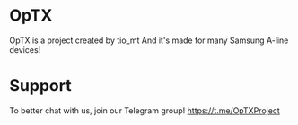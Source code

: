 # OpTX
OpTX is a project created by tio_mt And it's made for many Samsung A-line devices!

# Support
To better chat with us, join our Telegram group! https://t.me/OpTXProject
